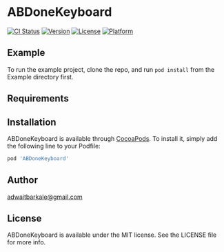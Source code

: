 # ABDoneKeyboard

[![CI Status](https://img.shields.io/travis/adwaitbarkale@gmail.com/ABDoneKeyboard.svg?style=flat)](https://travis-ci.org/adwaitbarkale@gmail.com/ABDoneKeyboard)
[![Version](https://img.shields.io/cocoapods/v/ABDoneKeyboard.svg?style=flat)](https://cocoapods.org/pods/ABDoneKeyboard)
[![License](https://img.shields.io/cocoapods/l/ABDoneKeyboard.svg?style=flat)](https://cocoapods.org/pods/ABDoneKeyboard)
[![Platform](https://img.shields.io/cocoapods/p/ABDoneKeyboard.svg?style=flat)](https://cocoapods.org/pods/ABDoneKeyboard)

## Example

To run the example project, clone the repo, and run `pod install` from the Example directory first.

## Requirements

## Installation

ABDoneKeyboard is available through [CocoaPods](https://cocoapods.org). To install
it, simply add the following line to your Podfile:

```ruby
pod 'ABDoneKeyboard'
```

## Author

adwaitbarkale@gmail.com

## License

ABDoneKeyboard is available under the MIT license. See the LICENSE file for more info.
